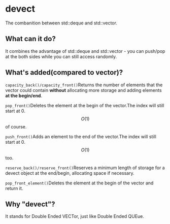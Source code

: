 # devect
The combanition between std::deque and std::vector.
## What can it do?
It combines the advantage of std::deque and std::vector - you can push/pop at the both sides while you can still access randomly.
## What's added(compared to vector)?
```capacity_back()/capacity_front()```Returns the number of elements that the vector could contain **without** allocating more storage and adding elements **at the begin/end**.

```pop_front()```Deletes the element at the begin of the vector.The index will still start at 0. $$O(1)$$ of course.

```push_front()```Adds an element to the end of the vector.The index will still start at 0. $$O(1)$$ too.

```reserve_back()/reserve_front()```Reserves a minimum length of storage for a devect object at the end/begin, allocating space if necessary.

```pop_front_element()```Deletes the element at the begin of the vector and return it.
## Why "devect"?
It stands for Double Ended VECTor, just like Double Ended QUEue.
